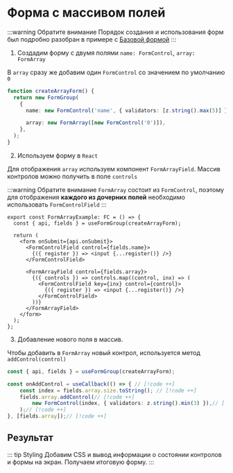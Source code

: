# Форма с массивом полей

:::warning Обратите внимание
Порядок создания и использования форм был подробно разобран в примере с [Базовой формой](./base-form-example)
:::

1. Создадим форму с двумя полями `name: FormControl`, `array: FormArray`

В `array` сразу же добавим один `FormControl` со значением по умолчанию `0`

```ts
function createArrayForm() {
  return new FormGroup(
    {
      name: new FormControl('name', { validators: [z.string().max(5)] }),

      array: new FormArray([new FormControl('0')]),
    },
  );
}
```

2. Используем форму в `React`

Для отображения `array` используем компонент `FormArrayField`. Массив контролов можно получить в поле `controls`

:::warning Обратите внимание
`FormArray` состоит из `FormControl`, поэтому для отображения **каждого из дочерних полей** необходимо использовать `FormControlField`
:::

```tsx
export const FormArrayExample: FC = () => {
  const { api, fields } = useFormGroup(createArrayForm);

  return (
    <form onSubmit={api.onSubmit}>
      <FormControlField control={fields.name}>
        {({ register }) => <input {...register()} />}
      </FormControlField>

      <FormArrayField control={fields.array}>
        {({ controls }) => controls.map((control, inx) => (
          <FormControlField key={inx} control={control}>
            {({ register }) => <input {...register()} />}
          </FormControlField>
        ))}
      </FormArrayField>
    </form>
  );
};
```

3. Добавление нового поля в массив.

Чтобы добавить в `FormArray` новый контрол, используется метод `addControl(control)`

```ts
const { api, fields } = useFormGroup(createArrayForm);

const onAddControl = useCallback(() => { // [!code ++]
    const index = fields.array.size.toString(); // [!code ++]
    fields.array.addControl(// [!code ++]
        new FormControl(index, { validators: z.string().min(3) }),// [!code ++]
    );// [!code ++]
}, [fields.array]);// [!code ++]
```

## Результат

::: tip Styling
Добавим CSS и вывод информации о состоянии контролов и формы на экран. Получаем итоговую форму.
:::



<div ref="el" />

<script setup>
import { ref, onMounted } from 'vue'
import { renderArrayExample } from '../../../demo/examples/array-example'

const el = ref()

onMounted(() => renderArrayExample(el.value))
</script>

